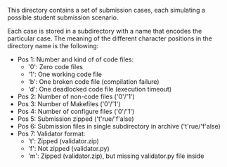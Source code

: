 This directory contains a set of submission cases,
each simulating a possible student submission scenario. 

Each case is stored in a subdirectory with a name
that encodes the particular case. The meaning of the 
different character positions in the directory name
is the following:

- Pos 1: Number and kind of of code files:
  - '0': Zero code files
  - '1': One working code file
  - 'b': One broken code file (compilation failure)
  - 'd': One deadlocked code file (execution timeout)
- Pos 2: Number of non-code files ('0'/'1')
- Pos 3: Number of Makefiles ('0'/'1')
- Pos 4: Number of configure files ('0'/'1')
- Pos 5: Submission zipped ('t'rue/'f'alse)
- Pos 6: Submission files in single subdirectory in archive ('t'rue/'f'alse)
- Pos 7: Validator format:
  - 't': Zipped (validator.zip)
  - 'f': Not zipped (validator.py)
  - 'm': Zipped (validator.zip), but missing validator.py file inside

